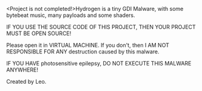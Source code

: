 <Project is not completed!>Hydrogen is a tiny GDI Malware, with some bytebeat music, many payloads and some shaders. 

IF YOU USE THE SOURCE CODE OF THIS PROJECT, THEN YOUR PROJECT MUST BE OPEN SOURCE!

Please open it in VIRTUAL MACHINE. If you don't, then I AM NOT RESPONSIBLE FOR ANY destruction caused by this malware. 

IF YOU HAVE photosensitive epilepsy, DO NOT EXECUTE THIS MALWARE ANYWHERE!

Created by Leo.
